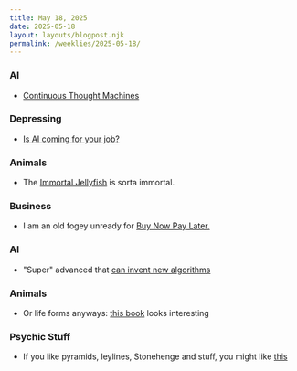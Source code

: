 ```yaml
---
title: May 18, 2025
date: 2025-05-18
layout: layouts/blogpost.njk
permalink: /weeklies/2025-05-18/
---
```


### AI
* <span meta="2025-05-12T19:15"></span> [Continuous Thought Machines](https://pub.sakana.ai/ctm/)

### Depressing
* <span meta="2025-05-13T19:51"></span> [Is AI coming for your job?](https://shawnfromportland.substack.com/p/the-great-displacement-is-already)

### Animals
* <span meta="2025-05-13T20:02"></span> The [Immortal Jellyfish](https://www.nhm.ac.uk/discover/immortal-jellyfish-secret-to-cheating-death.html) is sorta immortal.

### Business
* <span meta="2025-05-13T21:36"></span> I am an old fogey unready for [Buy Now Pay Later.](https://enterprisevalue.substack.com/p/burrito-now-pay-later?r=amsg7&triedRedirect=true)

### AI
* <span meta="2025-05-15T14:10"></span> "Super" advanced that [can invent new algorithms](https://arstechnica.com/ai/2025/05/google-deepmind-creates-super-advanced-ai-that-can-invent-new-algorithms/)

### Animals
* <span meta="2025-05-17T14:49"></span> Or life forms anyways: [this book](https://www.nature.com/articles/d41586-025-01464-7) looks interesting

### Psychic Stuff
* <span meta="2025-05-17T17:40"></span> If you like pyramids, leylines, Stonehenge and stuff, you might like [this](https://thereader.mitpress.mit.edu/the-silver-bridge-gray-barkers-psychic-travelogue/)
